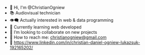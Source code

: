 - 👋 Hi, I'm @ChristianOgniew
- 📚 Audiovisual technician
- 👁️‍🗨️ Actually interested in web & data programming
- 🌱 Currently learning web developed
- 👯 I’m looking to collaborate on new projects
- 📧 How to reach me: christianogniew@gmail.com
- 🔎 https://www.linkedin.com/in/christian-daniel-ogniew-lukazsuk-192165202/
